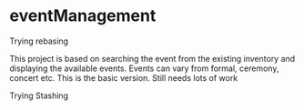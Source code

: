 # eventManagement
Trying rebasing

This project is based on searching the event from the existing inventory and displaying the available events. Events can vary from formal, ceremony, concert etc.
This is the basic version. Still needs lots of work

Trying Stashing
